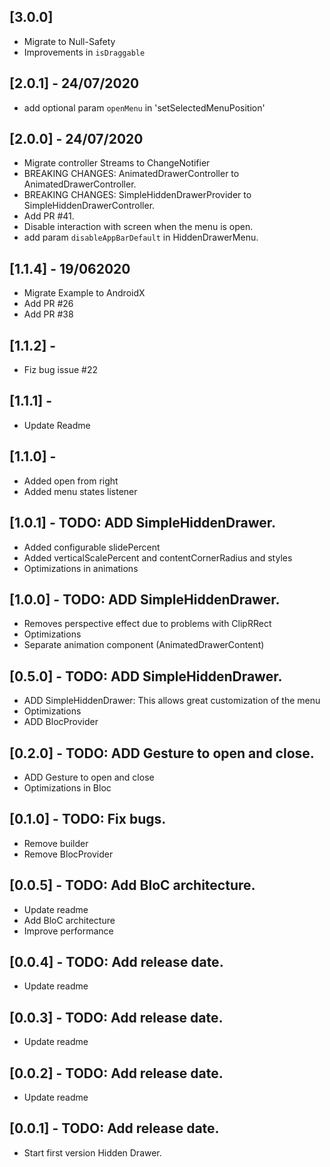 ## [3.0.0]

* Migrate to Null-Safety
* Improvements in `isDraggable`

## [2.0.1] - 24/07/2020

* add optional param `openMenu` in 'setSelectedMenuPosition'

## [2.0.0] - 24/07/2020

* Migrate controller Streams to ChangeNotifier
* BREAKING CHANGES: AnimatedDrawerController to AnimatedDrawerController.
* BREAKING CHANGES: SimpleHiddenDrawerProvider to SimpleHiddenDrawerController.
* Add PR #41.
* Disable interaction with screen when the menu is open.
* add param `disableAppBarDefault` in HiddenDrawerMenu.

## [1.1.4] - 19/062020

* Migrate Example to AndroidX
* Add PR #26
* Add PR #38

## [1.1.2] -

* Fiz bug issue #22

## [1.1.1] -

* Update Readme

## [1.1.0] - 

* Added open from right
* Added menu states listener

## [1.0.1] - TODO: ADD SimpleHiddenDrawer.

* Added configurable slidePercent
* Added verticalScalePercent and contentCornerRadius and styles
* Optimizations in animations

## [1.0.0] - TODO: ADD SimpleHiddenDrawer.

* Removes perspective effect due to problems with ClipRRect
* Optimizations
* Separate animation component (AnimatedDrawerContent)

## [0.5.0] - TODO: ADD SimpleHiddenDrawer.

* ADD SimpleHiddenDrawer: This allows great customization of the menu
* Optimizations
* ADD BlocProvider

## [0.2.0] - TODO: ADD Gesture to open and close.

* ADD Gesture to open and close
* Optimizations in Bloc

## [0.1.0] - TODO: Fix bugs.

* Remove builder
* Remove BlocProvider

## [0.0.5] - TODO: Add BloC architecture.

* Update readme
* Add BloC architecture
* Improve performance

## [0.0.4] - TODO: Add release date.

* Update readme

## [0.0.3] - TODO: Add release date.

* Update readme

## [0.0.2] - TODO: Add release date.

* Update readme

## [0.0.1] - TODO: Add release date.

* Start first version Hidden Drawer.





